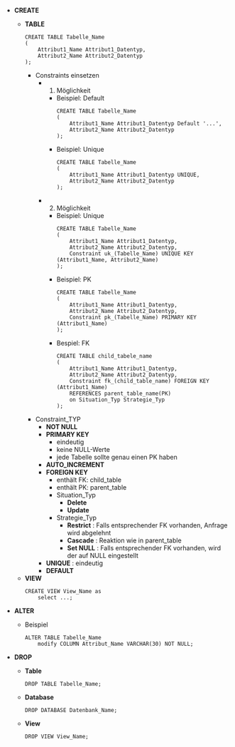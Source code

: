 - **CREATE** 
	- **TABLE** 
		```mysql
		CREATE TABLE Tabelle_Name
		(
			Attribut1_Name Attribut1_Datentyp,
			Attribut2_Name Attribut2_Datentyp
		);
		```
		- Constraints einsetzen 
			- 1. Möglichkeit 
				- Beispiel: Default
					```mysql
					CREATE TABLE Tabelle_Name
					(
						Attribut1_Name Attribut1_Datentyp Default '...',
						Attribut2_Name Attribut2_Datentyp
					);
					```
				- Beispiel: Unique
					```mysql
					CREATE TABLE Tabelle_Name
					(
						Attribut1_Name Attribut1_Datentyp UNIQUE,
						Attribut2_Name Attribut2_Datentyp
					);
					```
			- 2. Möglichkeit
				- Beispiel: Unique
					```mysql
					CREATE TABLE Tabelle_Name
					(
						Attribut1_Name Attribut1_Datentyp,
						Attribut2_Name Attribut2_Datentyp,
						Constraint uk_(Tabelle_Name) UNIQUE KEY (Attribut1_Name, Attribut2_Name)
					);
					```
				- Beispiel: PK
					```mysql
					CREATE TABLE Tabelle_Name
					(
						Attribut1_Name Attribut1_Datentyp,
						Attribut2_Name Attribut2_Datentyp,
						Constraint pk_(Tabelle_Name) PRIMARY KEY (Attribut1_Name)
					);
					```
				- Bespiel: FK
					```mysql
					CREATE TABLE child_tabele_name
					(
						Attribut1_Name Attribut1_Datentyp,
						Attribut2_Name Attribut2_Datentyp,
						Constraint fk_(child_table_name) FOREIGN KEY (Attribut1_Name) 
						REFERENCES parent_table_name(PK) 
						on Situation_Typ Strategie_Typ
					);
					```
		- Constraint_TYP
			- **NOT NULL** 
			- **PRIMARY KEY** 
				- eindeutig 
				- keine NULL-Werte
				- jede Tabelle sollte genau einen PK haben 
			- **AUTO_INCREMENT** 
			- **FOREIGN KEY** 
				- enthält FK: child_table
				- enthält PK: parent_table
				- Situation_Typ
					- **Delete** 
					- **Update** 
				- Strategie_Typ
					- **Restrict** : Falls entsprechender FK vorhanden, Anfrage wird abgelehnt 
					- **Cascade** : Reaktion wie in parent_table
					- **Set NULL** : Falls entsprechender FK vorhanden, wird der auf NULL eingestellt
			- **UNIQUE** : eindeutig 
			- **DEFAULT**
	- **VIEW** 
		```mysql
		CREATE VIEW View_Name as
			select ...;
		```

- **ALTER** 
	- Beispiel
		```mysql
		ALTER TABLE Tabelle_Name
			modify COLUMN Attribut_Name VARCHAR(30) NOT NULL;
		```

- **DROP** 
	- **Table** 
		```mysql
		DROP TABLE Tabelle_Name;
		```
	- **Database** 
		```mysql
		DROP DATABASE Datenbank_Name;
		```
	- **View** 
		```mysql
		DROP VIEW View_Name;
		```